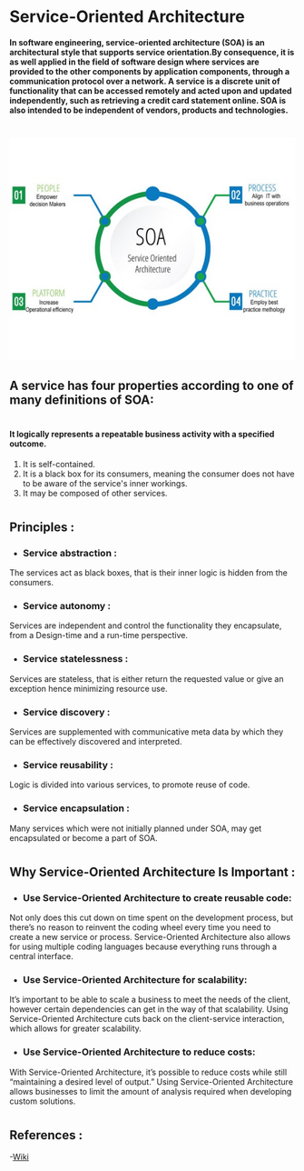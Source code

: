 # Service-Oriented Architecture 
#### In software engineering, service-oriented architecture (SOA) is an architectural style that supports service orientation.By consequence, it is as well applied in the field of software design where services are provided to the other components by application components, through a communication protocol over a network. A service is a discrete unit of functionality that can be accessed remotely and acted upon and updated independently, such as retrieving a credit card statement online. SOA is also intended to be independent of vendors, products and technologies.
#
![](1_CdJSSwWglOA1TWp-FwM9OQ.jpeg)

## A service has four properties according to one of many definitions of SOA:
#

#### It logically represents a repeatable business activity with a specified outcome.
1. It is self-contained.
2. It is a black box for its consumers, meaning the consumer does not have to be aware of the service's inner workings.
3. It may be composed of other services.
#

## Principles :
- ### Service abstraction :
The services act as black boxes, that is their inner logic is hidden from the consumers.
- ### Service autonomy :
Services are independent and control the functionality they encapsulate, from a Design-time and a run-time perspective.
- ### Service statelessness :
Services are stateless, that is either return the requested value or give an exception hence minimizing resource use.
- ### Service discovery : 
Services are supplemented with communicative meta data by which they can be effectively discovered and interpreted.
- ### Service reusability :
Logic is divided into various services, to promote reuse of code.
- ### Service encapsulation :
Many services which were not initially planned under SOA, may get encapsulated or become a part of SOA.
# 
## Why Service-Oriented Architecture Is Important :
- ### Use Service-Oriented Architecture to create reusable code: 
Not only does this cut down on time spent on the development process, but there’s no reason to reinvent the coding wheel every time you need to create a new service or process. Service-Oriented Architecture also allows for using multiple coding languages because everything runs through a central interface.
- ### Use Service-Oriented Architecture for scalability: 
It’s important to be able to scale a business to meet the needs of the client, however certain dependencies can get in the way of that scalability. Using Service-Oriented Architecture cuts back on the client-service interaction, which allows for greater scalability.

- ### Use Service-Oriented Architecture to reduce costs: 
With Service-Oriented Architecture, it’s possible to reduce costs while still “maintaining a desired level of output.” Using Service-Oriented Architecture allows businesses to limit the amount of analysis required when developing custom solutions.
#

## References :
-<a href = "https://en.wikipedia.org/wiki/Service-oriented_architecture#:~:text=In%20software%20engineering%2C%20service%2Doriented,communication%20protocol%20over%20a%20network.">Wiki</a>